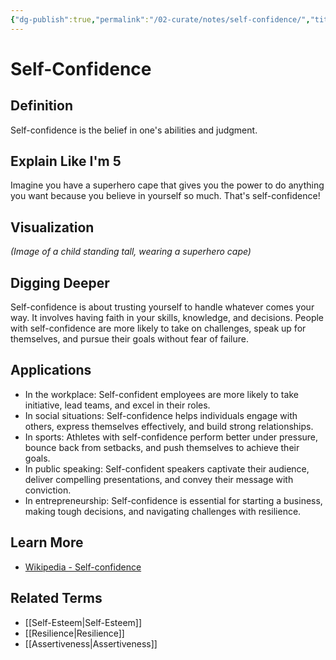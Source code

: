 ```yaml
---
{"dg-publish":true,"permalink":"/02-curate/notes/self-confidence/","title":"Self-Confidence","tags":["self-efficacy","self-reliance","self-confidence"]}
---
```


# Self-Confidence

## **Definition**  
Self-confidence is the belief in one's abilities and judgment.

## **Explain Like I'm 5**  
Imagine you have a superhero cape that gives you the power to do anything you want because you believe in yourself so much. That's self-confidence!

## **Visualization**  
*(Image of a child standing tall, wearing a superhero cape)*

## **Digging Deeper**
Self-confidence is about trusting yourself to handle whatever comes your way. It involves having faith in your skills, knowledge, and decisions. People with self-confidence are more likely to take on challenges, speak up for themselves, and pursue their goals without fear of failure.

## **Applications**  
- In the workplace: Self-confident employees are more likely to take initiative, lead teams, and excel in their roles.
- In social situations: Self-confidence helps individuals engage with others, express themselves effectively, and build strong relationships.
- In sports: Athletes with self-confidence perform better under pressure, bounce back from setbacks, and push themselves to achieve their goals.
- In public speaking: Self-confident speakers captivate their audience, deliver compelling presentations, and convey their message with conviction.
- In entrepreneurship: Self-confidence is essential for starting a business, making tough decisions, and navigating challenges with resilience.

## **Learn More**  
- [Wikipedia - Self-confidence](https://en.wikipedia.org/wiki/Self-confidence)


## **Related Terms**  
- [[Self-Esteem\|Self-Esteem]]
- [[Resilience\|Resilience]]
- [[Assertiveness\|Assertiveness]]